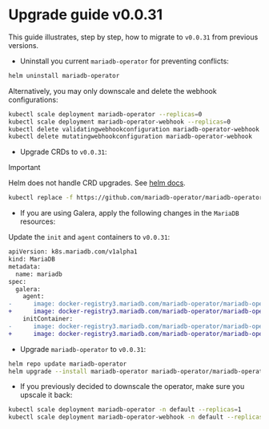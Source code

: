 # Upgrade guide v0.0.31

This guide illustrates, step by step, how to migrate to `v0.0.31` from previous versions. 

- Uninstall you current `mariadb-operator` for preventing conflicts:
```bash
helm uninstall mariadb-operator
```
Alternatively, you may only downscale and delete the webhook configurations:
```bash
kubectl scale deployment mariadb-operator --replicas=0
kubectl scale deployment mariadb-operator-webhook --replicas=0
kubectl delete validatingwebhookconfiguration mariadb-operator-webhook
kubectl delete mutatingwebhookconfiguration mariadb-operator-webhook
```

- Upgrade CRDs to `v0.0.31`:
> [!IMPORTANT]  
> Helm does not handle CRD upgrades. See [helm docs](https://helm.sh/docs/chart_best_practices/custom_resource_definitions/#some-caveats-and-explanations).

```bash
kubectl replace -f https://github.com/mariadb-operator/mariadb-operator/releases/download/helm-chart-0.31.0/crds.yaml
```

- If you are using Galera, apply the following changes in the `MariaDB` resources:

Update the `init` and `agent` containers to `v0.0.31`:
```diff
apiVersion: k8s.mariadb.com/v1alpha1
kind: MariaDB
metadata:
  name: mariadb
spec:
  galera:
    agent:
-      image: docker-registry3.mariadb.com/mariadb-operator/mariadb-operator:v0.0.30
+      image: docker-registry3.mariadb.com/mariadb-operator/mariadb-operator:v0.0.31
    initContainer:
-      image: docker-registry3.mariadb.com/mariadb-operator/mariadb-operator:v0.0.30
+      image: docker-registry3.mariadb.com/mariadb-operator/mariadb-operator:v0.0.31
```

-  Upgrade `mariadb-operator` to `v0.0.31`:
```bash 
helm repo update mariadb-operator
helm upgrade --install mariadb-operator mariadb-operator/mariadb-operator --version 0.31.0 
```

- If you previously decided to downscale the operator, make sure you upscale it back:
```bash
kubectl scale deployment mariadb-operator -n default --replicas=1
kubectl scale deployment mariadb-operator-webhook -n default --replicas=1
```
